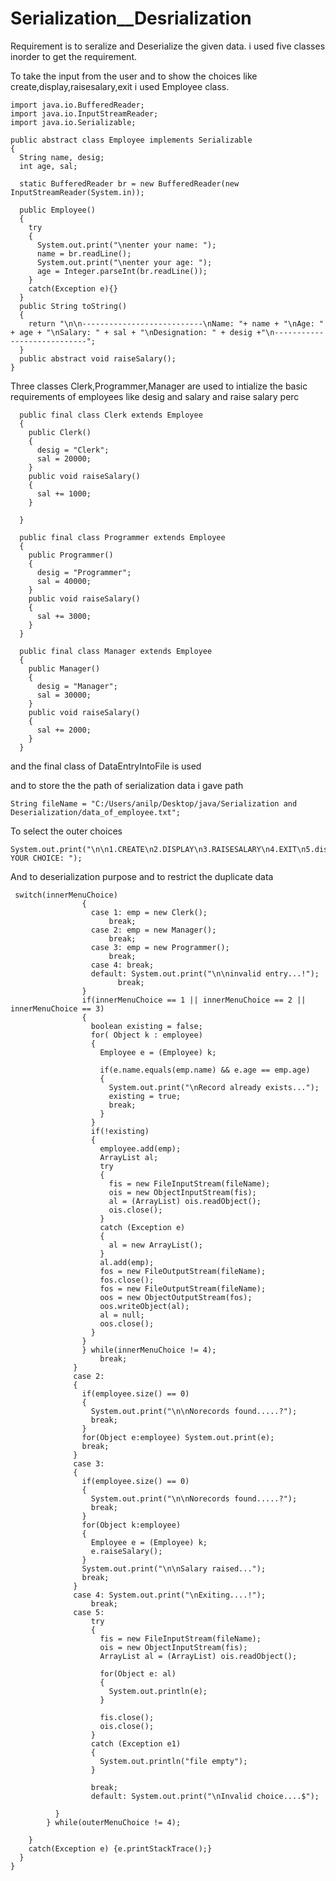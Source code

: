 # Serialization__Desrialization

Requirement is to seralize and Deserialize the given data. i used five classes inorder to get the requirement.

To take the input from the user and to show the choices like create,display,raisesalary,exit i used Employee class.

    import java.io.BufferedReader;
    import java.io.InputStreamReader;
    import java.io.Serializable;

    public abstract class Employee implements Serializable 
    {
      String name, desig;
      int age, sal;

      static BufferedReader br = new BufferedReader(new InputStreamReader(System.in));

      public Employee() 
      {
        try
        {
          System.out.print("\nenter your name: ");
          name = br.readLine();
          System.out.print("\nenter your age: ");
          age = Integer.parseInt(br.readLine());
        }
        catch(Exception e){}	
      }
      public String toString() 
      {
        return "\n\n---------------------------\nName: "+ name + "\nAge: " + age + "\nSalary: " + sal + "\nDesignation: " + desig +"\n----------------------------";
      }
      public abstract void raiseSalary();
    }

Three classes Clerk,Programmer,Manager are used to intialize the basic requirements of employees like desig and salary and raise salary perc

      public final class Clerk extends Employee 
      {
        public Clerk() 
        {
          desig = "Clerk";
          sal = 20000;
        }
        public void raiseSalary() 
        {
          sal += 1000;
        }

      }

      public final class Programmer extends Employee 
      {
        public Programmer()
        {
          desig = "Programmer";
          sal = 40000;
        }
        public void raiseSalary()
        {
          sal += 3000;
        }
      }

      public final class Manager extends Employee 
      {
        public Manager()
        {
          desig = "Manager";
          sal = 30000;
        }
        public void raiseSalary()
        {
          sal += 2000;
        }
      }
      
  and the final class of DataEntryIntoFile is used 
  
  and to store the the path of serialization data i gave path 
  
    String fileName = "C:/Users/anilp/Desktop/java/Serialization and Deserialization/data_of_employee.txt";
    
 To select the outer choices 
 
    System.out.print("\n\n1.CREATE\n2.DISPLAY\n3.RAISESALARY\n4.EXIT\n5.displayAllData\nENTER YOUR CHOICE: ");
    
 And to deserialization purpose and to restrict the duplicate data 
 
     switch(innerMenuChoice) 
                    {
                      case 1: emp = new Clerk();
                          break;
                      case 2: emp = new Manager();
                          break;
                      case 3: emp = new Programmer();
                          break;
                      case 4: break;
                      default: System.out.print("\n\ninvalid entry...!");
                            break;
                    }
                    if(innerMenuChoice == 1 || innerMenuChoice == 2 || innerMenuChoice == 3) 
                    {
                      boolean existing = false;
                      for( Object k : employee) 
                      {
                        Employee e = (Employee) k;

                        if(e.name.equals(emp.name) && e.age == emp.age) 
                        {
                          System.out.print("\nRecord already exists...");
                          existing = true;
                          break;
                        }
                      }
                      if(!existing) 
                      {
                        employee.add(emp);
                        ArrayList al;
                        try 
                        {
                          fis = new FileInputStream(fileName);
                          ois = new ObjectInputStream(fis);
                          al = (ArrayList) ois.readObject();
                          ois.close();
                        }
                        catch (Exception e) 
                        {
                          al = new ArrayList();
                        }
                        al.add(emp);
                        fos = new FileOutputStream(fileName);
                        fos.close();
                        fos = new FileOutputStream(fileName);
                        oos = new ObjectOutputStream(fos);
                        oos.writeObject(al);
                        al = null;
                        oos.close();
                      }
                    }
                    } while(innerMenuChoice != 4);
                        break;
                  }	
                  case 2: 
                  {
                    if(employee.size() == 0) 
                    {
                      System.out.print("\n\nNorecords found.....?");
                      break;
                    }
                    for(Object e:employee) System.out.print(e);
                    break;
                  }
                  case 3: 
                  {
                    if(employee.size() == 0) 
                    {
                      System.out.print("\n\nNorecords found.....?");
                      break;
                    }
                    for(Object k:employee) 
                    {
                      Employee e = (Employee) k;
                      e.raiseSalary();
                    }
                    System.out.print("\n\nSalary raised...");
                    break;
                  }
                  case 4: System.out.print("\nExiting....!");
                      break;
                  case 5:
                      try 
                      {
                        fis = new FileInputStream(fileName);
                        ois = new ObjectInputStream(fis);
                        ArrayList al = (ArrayList) ois.readObject();

                        for(Object e: al) 
                        {
                          System.out.println(e);
                        }

                        fis.close();
                        ois.close();
                      } 
                      catch (Exception e1) 
                      {
                        System.out.println("file empty");
                      }

                      break;
                      default: System.out.print("\nInvalid choice....$");

              }
            } while(outerMenuChoice != 4);

        }
        catch(Exception e) {e.printStackTrace();}
      }
    }
